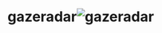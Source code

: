 # gazeradar![gazeradar](https://user-images.githubusercontent.com/51439156/176203263-e935faca-f105-4765-85b4-a5546f7f4a92.jpg)
